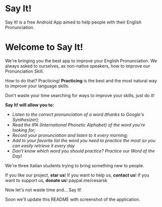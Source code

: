 # Say It!
Say It! is a free Android App aimed to help people with their English Pronunciation.

# Welcome to Say It!

We're bringing you the best app to improve your English Pronunciation. We always asked to ourselves, as non-native speakers, how to improve our Pronunciation Skill.

How to do that? Practicing! **Practicing** is the best and the most natural way to improve your language skills.

Don't waste your time searching for ways to improve your skills, just do it!

**Say It! will allow you to:**
- *Listen to the correct pronunciation of a word (thanks to Google's Synthesizer);*
- *Read the IPA (International Phonetic Alphabet) of the word you're looking for;*
- *Record your pronunciation and listen to it every morning;*
- *Add to your favorite list the word you need to practice the most so you can easily retrieve it every day*
- *Don't know which word you should practice? Practice our Word of the Day!*

We're three Italian students trying to bring something new to people.

If you like our project, **star us**!
If you want to help us, **contact us**!
If you want to support us, **donate us**! paypal.me/cesarsk

Now let's not waste time and... Say It!

Soon we'll update this README with screenshot of the application.
